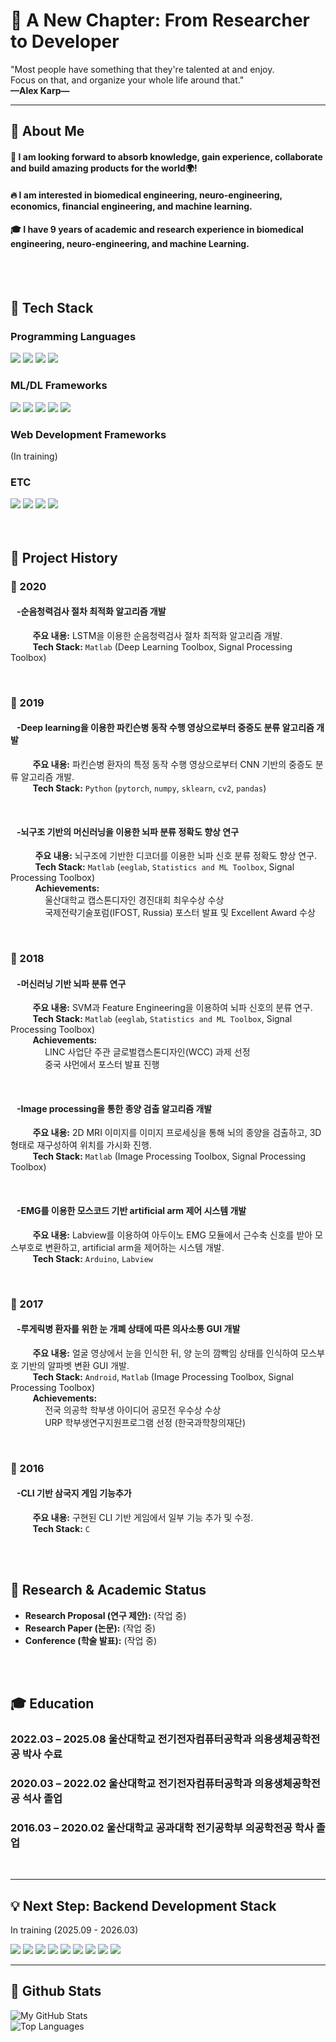 # 🚀 A New Chapter: From Researcher to Developer

  "Most people have something that they're talented at and enjoy.  
  Focus on that, and organize your whole life around that."  
  **—Alex Karp—**  
  
  


---

<div>
  
  ## 👀 About Me
  
  #### :raising_hand: I am looking forward to absorb knowledge, gain experience, collaborate and build amazing products for the world🌍! 
  #### :fire: I am interested in biomedical engineering, neuro-engineering, economics, financial engineering, and machine learning.
  #### :mortar_board: I have 9 years of academic and research experience in biomedical engineering, neuro-engineering, and machine Learning.
  <br/>
  <br/>

  
  ## 🧱 Tech Stack
  
  ### Programming Languages
  <img src="https://img.shields.io/badge/Python-3776AB?style=flat-square&logo=Python&logoColor=white"/>
  <img src="https://img.shields.io/badge/MATLAB-0076A8?style=flat-square&logo=Matlab&logoColor=white"/>
  <img src="https://img.shields.io/badge/C-A8B9CC?style=flat-square&logo=c&logoColor=white"/>
  <img src="https://img.shields.io/badge/Java-007396?style=flat-square&logo=java&logoColor=white"/>
  <br/>
  
  ### ML/DL Frameworks
  <img src="https://img.shields.io/badge/PyTorch-EE4C2C?style=flat-square&logo=pytorch&logoColor=white"/>
  <img src="https://img.shields.io/badge/TensorFlow-FF6F00?style=flat-square&logo=TensorFlow&logoColor=white"/>
  <img src="https://img.shields.io/badge/scikit--learn-F7931E?style=flat-square&logo=scikit-learn&logoColor=white"/>
  <img src="https://img.shields.io/badge/Deep%20Learning%20Toolbox-0076A8?style=flat-square&logo=mathworks&logoColor=white"/>
  <img src="https://img.shields.io/badge/Statistics%20and%20ML%20Toolbox-0076A8?style=flat-square&logo=mathworks&logoColor=white"/>
  <br/>

  ### Web Development Frameworks
  (In training)
  <br/>

  ### ETC
  <img src="https://img.shields.io/badge/Arduino-00979D?style=flat-square&logo=arduino&logoColor=white"/>
  <img src="https://img.shields.io/badge/Android%20Studio-3DDC84?style=flat-square&logo=android-studio&logoColor=white"/>
  <img src="https://img.shields.io/badge/LabView-000000?style=flat-square&logo=national-instruments&logoColor=yellow"/>
  <img src="https://img.shields.io/badge/AVR-00599C?style=flat-square&logo=microchip&logoColor=white"/>
  <br/>
  <br/>
  <br/>


  ## 📜 Project History
  
  ### 📅 2020
  #### &nbsp;&nbsp;&nbsp;**-순음청력검사 절차 최적화 알고리즘 개발**  
  &nbsp;&nbsp;&nbsp;&nbsp;&nbsp;&nbsp;&nbsp;&nbsp;&nbsp;**주요 내용:** LSTM을 이용한 순음청력검사 절차 최적화 알고리즘 개발.  
  &nbsp;&nbsp;&nbsp;&nbsp;&nbsp;&nbsp;&nbsp;&nbsp;&nbsp;**Tech Stack:** `Matlab` (Deep Learning Toolbox, Signal Processing Toolbox)
  
  <br/>
  
  ### 📅 2019
  #### &nbsp;&nbsp;&nbsp;**-Deep learning을 이용한 파킨슨병 동작 수행 영상으로부터 중증도 분류 알고리즘 개발**  
  &nbsp;&nbsp;&nbsp;&nbsp;&nbsp;&nbsp;&nbsp;&nbsp;&nbsp;**주요 내용:** 파킨슨병 환자의 특정 동작 수행 영상으로부터 CNN 기반의 중증도 분류 알고리즘 개발.  
  &nbsp;&nbsp;&nbsp;&nbsp;&nbsp;&nbsp;&nbsp;&nbsp;&nbsp;**Tech Stack:** `Python` (`pytorch`, `numpy`, `sklearn`, `cv2`, `pandas`)
  
  <br/>
  
  #### &nbsp;&nbsp;&nbsp;**-뇌구조 기반의 머신러닝을 이용한 뇌파 분류 정확도 향상 연구**  
  &nbsp;&nbsp;&nbsp;&nbsp;&nbsp;&nbsp;&nbsp;&nbsp;&nbsp; **주요 내용:** 뇌구조에 기반한 디코더를 이용한 뇌파 신호 분류 정확도 향상 연구.  
  &nbsp;&nbsp;&nbsp;&nbsp;&nbsp;&nbsp;&nbsp;&nbsp;&nbsp; **Tech Stack:** `Matlab` (`eeglab`, `Statistics and ML Toolbox`, Signal Processing Toolbox)  
  &nbsp;&nbsp;&nbsp;&nbsp;&nbsp;&nbsp;&nbsp;&nbsp;&nbsp; **Achievements:**  
  &nbsp;&nbsp;&nbsp;&nbsp;&nbsp;&nbsp;&nbsp;&nbsp;&nbsp;&nbsp;&nbsp;&nbsp;&nbsp;&nbsp;울산대학교 캡스톤디자인 경진대회 최우수상 수상  
  &nbsp;&nbsp;&nbsp;&nbsp;&nbsp;&nbsp;&nbsp;&nbsp;&nbsp;&nbsp;&nbsp;&nbsp;&nbsp;&nbsp;국제전략기술포럼(IFOST, Russia) 포스터 발표 및 Excellent Award 수상  
  
  <br/>
  
  ### 📅 2018
  #### &nbsp;&nbsp;&nbsp;**-머신러닝 기반 뇌파 분류 연구**  
  &nbsp;&nbsp;&nbsp;&nbsp;&nbsp;&nbsp;&nbsp;&nbsp;&nbsp;**주요 내용:** SVM과 Feature Engineering을 이용하여 뇌파 신호의 분류 연구.  
  &nbsp;&nbsp;&nbsp;&nbsp;&nbsp;&nbsp;&nbsp;&nbsp;&nbsp;**Tech Stack:** `Matlab` (`eeglab`, `Statistics and ML Toolbox`, Signal Processing Toolbox)  
  &nbsp;&nbsp;&nbsp;&nbsp;&nbsp;&nbsp;&nbsp;&nbsp;&nbsp;**Achievements:**  
  &nbsp;&nbsp;&nbsp;&nbsp;&nbsp;&nbsp;&nbsp;&nbsp;&nbsp;&nbsp;&nbsp;&nbsp;&nbsp;&nbsp;LINC 사업단 주관 글로벌캡스톤디자인(WCC) 과제 선정  
  &nbsp;&nbsp;&nbsp;&nbsp;&nbsp;&nbsp;&nbsp;&nbsp;&nbsp;&nbsp;&nbsp;&nbsp;&nbsp;&nbsp;중국 샤먼에서 포스터 발표 진행
  
  <br/>
  
  #### &nbsp;&nbsp;&nbsp;**-Image processing을 통한 종양 검출 알고리즘 개발**  
  &nbsp;&nbsp;&nbsp;&nbsp;&nbsp;&nbsp;&nbsp;&nbsp;&nbsp;**주요 내용:** 2D MRI 이미지를 이미지 프로세싱을 통해 뇌의 종양을 검출하고, 3D형태로 재구성하여 위치를 가시화 진행.  
  &nbsp;&nbsp;&nbsp;&nbsp;&nbsp;&nbsp;&nbsp;&nbsp;&nbsp;**Tech Stack:** `Matlab` (Image Processing Toolbox, Signal Processing Toolbox)
  
  <br/>
  
  #### &nbsp;&nbsp;&nbsp;**-EMG를 이용한 모스코드 기반 artificial arm 제어 시스템 개발**  
  &nbsp;&nbsp;&nbsp;&nbsp;&nbsp;&nbsp;&nbsp;&nbsp;&nbsp;**주요 내용:** Labview를 이용하여 아두이노 EMG 모듈에서 근수축 신호를 받아 모스부호로 변환하고, artificial arm을 제어하는 시스템 개발.  
  &nbsp;&nbsp;&nbsp;&nbsp;&nbsp;&nbsp;&nbsp;&nbsp;&nbsp;**Tech Stack:** `Arduino`, `Labview`  
  
  <br/>
  
  ### 📅 2017
  #### &nbsp;&nbsp;&nbsp;**-루게릭병 환자를 위한 눈 개폐 상태에 따른 의사소통 GUI 개발**  
  &nbsp;&nbsp;&nbsp;&nbsp;&nbsp;&nbsp;&nbsp;&nbsp;&nbsp;**주요 내용:** 얼굴 영상에서 눈을 인식한 뒤, 양 눈의 깜빡임 상태를 인식하여 모스부호 기반의 알파벳 변환 GUI 개발.  
  &nbsp;&nbsp;&nbsp;&nbsp;&nbsp;&nbsp;&nbsp;&nbsp;&nbsp;**Tech Stack:** `Android`, `Matlab` (Image Processing Toolbox, Signal Processing Toolbox)  
  &nbsp;&nbsp;&nbsp;&nbsp;&nbsp;&nbsp;&nbsp;&nbsp;&nbsp;**Achievements:**  
  &nbsp;&nbsp;&nbsp;&nbsp;&nbsp;&nbsp;&nbsp;&nbsp;&nbsp;&nbsp;&nbsp;&nbsp;&nbsp;&nbsp;전국 의공학 학부생 아이디어 공모전 우수상 수상  
  &nbsp;&nbsp;&nbsp;&nbsp;&nbsp;&nbsp;&nbsp;&nbsp;&nbsp;&nbsp;&nbsp;&nbsp;&nbsp;&nbsp;URP 학부생연구지원프로그램 선정 (한국과학창의재단)
  
  <br/>
  
  ### 📅 2016
  #### &nbsp;&nbsp;&nbsp;**-CLI 기반 삼국지 게임 기능추가**  
  &nbsp;&nbsp;&nbsp;&nbsp;&nbsp;&nbsp;&nbsp;&nbsp;&nbsp;**주요 내용:** 구현된 CLI 기반 게임에서 일부 기능 추가 및 수정.  
  &nbsp;&nbsp;&nbsp;&nbsp;&nbsp;&nbsp;&nbsp;&nbsp;&nbsp;**Tech Stack:** `C`
  
  <br/>
  <br/>
  
  ## 📝 Research & Academic Status
  -   **Research Proposal (연구 제안):** (작업 중)
  -   **Research Paper (논문):** (작업 중)
  -   **Conference (학술 발표):** (작업 중)
    
  <br/>
  <br/>
  
  ## 🎓 Education
  ### 2022.03 – 2025.08 울산대학교 전기전자컴퓨터공학과 의용생체공학전공 박사 수료
  ### 2020.03 – 2022.02 울산대학교 전기전자컴퓨터공학과 의용생체공학전공 석사 졸업
  ### 2016.03 – 2020.02 울산대학교 공과대학 전기공학부 의공학전공 학사 졸업

  
  <br/>
  <hr>

  ## 💡 Next Step: Backend Development Stack
  
  In training (2025.09 - 2026.03)

  <img src="https://img.shields.io/badge/Linux-FCC624?style=flat-square&logo=linux&logoColor=black"/>
  <img src="https://img.shields.io/badge/Git-F05032?style=flat-square&logo=git&logoColor=white"/>
  <img src="https://img.shields.io/badge/Flask-000000?style=flat-square&logo=Flask&logoColor=white"/>
  <img src="https://img.shields.io/badge/FastAPI-009688?style=flat-square&logo=fastapi&logoColor=white"/>
  <img src="https://img.shields.io/badge/Django-092E20?style=flat-square&logo=Django&logoColor=white"/>
  <img src="https://img.shields.io/badge/Amazon%20AWS%20(Learning)-232F3E?style=flat-square&logo=amazonaws&logoColor=white"/>
  <img src="https://img.shields.io/badge/HTML5-E34F26?style=flat-square&logo=html5&logoColor=white"/>
  <img src="https://img.shields.io/badge/CSS3-1572B6?style=flat-square&logo=css3&logoColor=white"/>
  <img src="https://img.shields.io/badge/JavaScript-F7DF1E?style=flat-square&logo=javascript&logoColor=black"/>
  <br/>
  
  <hr>

  ## 🤔 Github Stats
  <img src="https://github-readme-stats.vercel.app/api?username=dskim6797&show_icons=true&theme=buefy" alt="My GitHub Stats"/>
  <br/>
  <img src="https://github-readme-stats.vercel.app/api/top-langs/?username=dskim6797&layout=compact&theme=buefy" alt="Top Languages"/>
  <br/>

</div>
